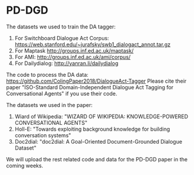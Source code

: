 # PD-DGD

The datasets we used to train the DA tagger:
1. For Switchboard Dialogue Act Corpus: https://web.stanford.edu/~jurafsky/swb1_dialogact_annot.tar.gz
2. For Maptask http://groups.inf.ed.ac.uk/maptask/
3. For AMI: http://groups.inf.ed.ac.uk/ami/corpus/
4. For Dailydialog: http://yanran.li/dailydialog

The code to process the DA data: https://github.com/ColingPaper2018/DialogueAct-Tagger
Please cite their paper "ISO-Standard Domain-Independent Dialogue Act Tagging for Conversational Agents" if you use their code.

The datasets we used in the paper:
1. Wiard of Wikipedia: "WIZARD OF WIKIPEDIA: KNOWLEDGE-POWERED CONVERSATIONAL AGENTS"
2. Holl-E: "Towards exploiting background knowledge for building conversation systems"
3. Doc2dial: "doc2dial: A Goal-Oriented Document-Grounded Dialogue Dataset"

We will upload the rest related code and data for the PD-DGD paper in the coming weeks.

